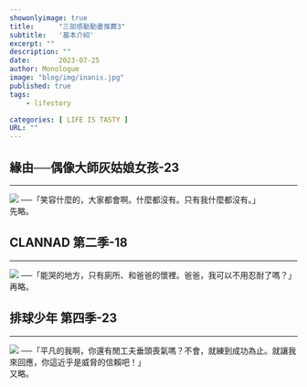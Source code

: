 ```yaml
---
showonlyimage: true
title:      "三部感動動畫推薦3"
subtitle:   '基本介紹'
excerpt: ""
description: ""
date:       2023-07-25
author: Monologue    
image: "blog/img/inanis.jpg"
published: true 
tags:
    - lifestory

categories: [ LIFE IS TASTY ]
URL: ""
---
```


## 緣由──偶像大師灰姑娘女孩-23
---
[![](https://i.imgur.com/IrcplTM.jpeg)](https://www.youtube.com/watch?v=l54pcBFv3NY&ab_channel=%E9%9A%A8%E6%83%A1%E3%81%9A%E3%81%84%E3%81%82%E3%81%8F) ──「笑容什麼的，大家都會啊。什麼都沒有。只有我什麼都沒有。」  
先略。  
## CLANNAD 第二季-18
***
[![](https://static1.cbrimages.com/wordpress/wp-content/uploads/2022/08/Tomoya-and-Ushio-crying-and-hugging-each-other-from-Clannad.jpg)](https://www.youtube.com/watch?v=2_Vy3bfLwTI&ab_channel=%E4%BA%B2%E4%BA%B2%E5%B0%8F%E9%9B%A8F) ──「能哭的地方，只有廁所、和爸爸的懷裡。爸爸，我可以不用忍耐了嗎？」  
再略。  
## 排球少年 第四季-23
***
[![](https://i.ytimg.com/vi/pQldDdlEYfs/maxresdefault.jpg)](https://www.youtube.com/watch?v=v3DKBpLb7Zc&ab_channel=Kage_Hina) ──「平凡的我啊，你還有閒工夫垂頭喪氣嗎？不會，就練到成功為止。就讓我來回應，你這近乎是威脅的信賴吧！」  
又略。  



<!--more-->
